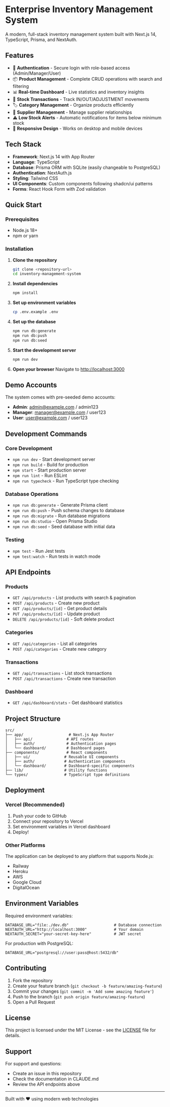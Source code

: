 # Enterprise Inventory Management System

A modern, full-stack inventory management system built with Next.js 14, TypeScript, Prisma, and NextAuth.

## Features

- 🔐 **Authentication** - Secure login with role-based access (Admin/Manager/User)
- 📦 **Product Management** - Complete CRUD operations with search and filtering
- 📊 **Real-time Dashboard** - Live statistics and inventory insights
- 🔄 **Stock Transactions** - Track IN/OUT/ADJUSTMENT movements
- 🏷️ **Category Management** - Organize products efficiently
- 🏢 **Supplier Management** - Manage supplier relationships
- ⚠️ **Low Stock Alerts** - Automatic notifications for items below minimum stock
- 📱 **Responsive Design** - Works on desktop and mobile devices

## Tech Stack

- **Framework**: Next.js 14 with App Router
- **Language**: TypeScript
- **Database**: Prisma ORM with SQLite (easily changeable to PostgreSQL)
- **Authentication**: NextAuth.js
- **Styling**: Tailwind CSS
- **UI Components**: Custom components following shadcn/ui patterns
- **Forms**: React Hook Form with Zod validation

## Quick Start

### Prerequisites

- Node.js 18+ 
- npm or yarn

### Installation

1. **Clone the repository**
   ```bash
   git clone <repository-url>
   cd inventory-management-system
   ```

2. **Install dependencies**
   ```bash
   npm install
   ```

3. **Set up environment variables**
   ```bash
   cp .env.example .env
   ```

4. **Set up the database**
   ```bash
   npm run db:generate
   npm run db:push
   npm run db:seed
   ```

5. **Start the development server**
   ```bash
   npm run dev
   ```

6. **Open your browser**
   Navigate to [http://localhost:3000](http://localhost:3000)

## Demo Accounts

The system comes with pre-seeded demo accounts:

- **Admin**: admin@example.com / admin123
- **Manager**: manager@example.com / user123
- **User**: user@example.com / user123

## Development Commands

### Core Development
- `npm run dev` - Start development server
- `npm run build` - Build for production
- `npm start` - Start production server
- `npm run lint` - Run ESLint
- `npm run typecheck` - Run TypeScript type checking

### Database Operations
- `npm run db:generate` - Generate Prisma client
- `npm run db:push` - Push schema changes to database
- `npm run db:migrate` - Run database migrations
- `npm run db:studio` - Open Prisma Studio
- `npm run db:seed` - Seed database with initial data

### Testing
- `npm test` - Run Jest tests
- `npm test:watch` - Run tests in watch mode

## API Endpoints

### Products
- `GET /api/products` - List products with search & pagination
- `POST /api/products` - Create new product
- `GET /api/products/[id]` - Get product details
- `PUT /api/products/[id]` - Update product
- `DELETE /api/products/[id]` - Soft delete product

### Categories
- `GET /api/categories` - List all categories
- `POST /api/categories` - Create new category

### Transactions
- `GET /api/transactions` - List stock transactions
- `POST /api/transactions` - Create new transaction

### Dashboard
- `GET /api/dashboard/stats` - Get dashboard statistics

## Project Structure

```
src/
├── app/                    # Next.js App Router
│   ├── api/               # API routes
│   ├── auth/              # Authentication pages
│   └── dashboard/         # Dashboard pages
├── components/            # React components
│   ├── ui/               # Reusable UI components
│   ├── auth/             # Authentication components
│   └── dashboard/        # Dashboard-specific components
├── lib/                  # Utility functions
└── types/                # TypeScript type definitions
```

## Deployment

### Vercel (Recommended)

1. Push your code to GitHub
2. Connect your repository to Vercel
3. Set environment variables in Vercel dashboard
4. Deploy!

### Other Platforms

The application can be deployed to any platform that supports Node.js:
- Railway
- Heroku
- AWS
- Google Cloud
- DigitalOcean

## Environment Variables

Required environment variables:

```env
DATABASE_URL="file:./dev.db"                    # Database connection
NEXTAUTH_URL="http://localhost:3000"            # Your domain
NEXTAUTH_SECRET="your-secret-key-here"          # JWT secret
```

For production with PostgreSQL:
```env
DATABASE_URL="postgresql://user:pass@host:5432/db"
```

## Contributing

1. Fork the repository
2. Create your feature branch (`git checkout -b feature/amazing-feature`)
3. Commit your changes (`git commit -m 'Add some amazing feature'`)
4. Push to the branch (`git push origin feature/amazing-feature`)
5. Open a Pull Request

## License

This project is licensed under the MIT License - see the [LICENSE](LICENSE) file for details.

## Support

For support and questions:
- Create an issue in this repository
- Check the documentation in CLAUDE.md
- Review the API endpoints above

---

Built with ❤️ using modern web technologies